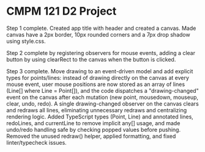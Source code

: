 # CMPM 121 D2 Project

Step 1 complete. Created app title with header and created a canvas. Made canvas have a 2px border, 10px rounded corners and a 7px drop shadow using style.css.

Step 2 complete by registering observers for mouse events, adding a clear button by using clearRect to the canvas when the button is clicked.

Step 3 complete. Move drawing to an event-driven model and add explicit types for points/lines: instead of drawing directly on the canvas at every mouse event, user mouse positions are now stored as an array of lines (Line[] where Line = Point[]), and the code dispatches a "drawing-changed" event on the canvas after each mutation (new point, mousedown, mouseup, clear, undo, redo). A single drawing-changed observer on the canvas clears and redraws all lines, eliminating unnecessary redraws and centralizing rendering logic. Added TypeScript types (Point, Line) and annotated lines, redoLines, and currentLine to remove implicit any[] usage, and made undo/redo handling safe by checking popped values before pushing. Removed the unused redraw() helper, applied formatting, and fixed linter/typecheck issues.
